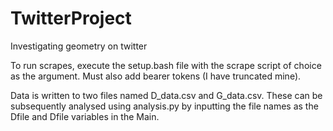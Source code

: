 # TwitterProject
Investigating geometry on twitter

To run scrapes, execute the setup.bash file with the scrape script of choice as the argument. Must also add bearer tokens (I have truncated mine).

Data is written to two files named D_data.csv and G_data.csv. These can be subsequently analysed using analysis.py by inputting the file names as the Dfile and Dfile variables in the Main.
